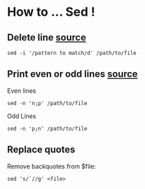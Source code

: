 # How to ... Sed !

## Delete line [source](https://stackoverflow.com/questions/5410757/delete-lines-in-a-text-file-that-contain-a-specific-string)
   
```
sed -i '/pattern to match/d' /path/to/file
```

## Print even or odd lines [source](https://unix.stackexchange.com/questions/26723/print-odd-numbered-lines-print-even-numbered-lines)
   
Even lines
```
sed -n 'n;p' /path/to/file
```

Odd Lines
```
sed -n 'p;n' /path/to/file
```

## Replace quotes
   
Remove backquotes from $file:
```
sed 's/`//g' <file>
```
